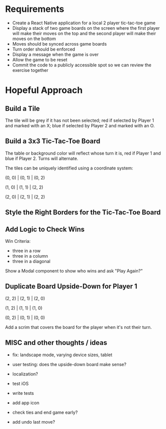 # Requirements

- Create a React Native application for a local 2 player tic-tac-toe game
- Display a stack of two game boards on the screen where the first player will make their moves on the top and the second player will make their moves on the bottom
- Moves should be synced across game boards
- Turn order should be enforced
- Display a message when the game is over
- Allow the game to be reset
- Commit the code to a publicly accessible spot so we can review the exercise together

# Hopeful Approach 

## Build a Tile 

The tile will be grey if it has not been selected; red if selected by Player 1 and marked with an X; blue if selected by Player 2 and marked with an O.

## Build a 3x3 Tic-Tac-Toe Board 

The table or background color will reflect whose turn it is, red if Player 1 and blue if Player 2. Turns will alternate.

The tiles can be uniquely identified using a coordinate system:

(0, 0) | (0, 1) | (0, 2)

(1, 0) | (1, 1) | (2, 2)

(2, 0) | (2, 1) | (2, 2)

## Style the Right Borders for the Tic-Tac-Toe Board

## Add Logic to Check Wins

Win Criteria:
- three in a row
- three in a column
- three in a diagonal

Show a Modal component to show who wins and ask "Play Again?"

## Duplicate Board Upside-Down for Player 1

(2, 2) | (2, 1) | (2, 0)

(1, 2) | (1, 1) | (1, 0)

(0, 2) | (0, 1) | (0, 0)

Add a scrim that covers the board for the player when it's not their turn.

## MISC and other thoughts / ideas

- fix: landscape mode, varying device sizes, tablet
- user testing: does the upside-down board make sense?
- localization?

- test iOS
- write tests
- add app icon

- check ties and end game early?
- add undo last move?

